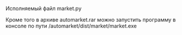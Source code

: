 Исполняемый файл market.py

Кроме того в архиве automarket.rar можно запустить программу в консоле по пути /automarket/dist/market/market.exe
